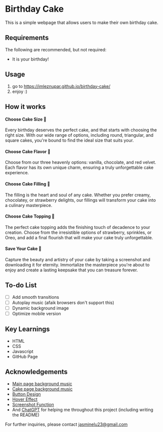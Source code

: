 # Birthday Cake

This is a simple webpage that allows users to make their own birthday cake.

## Requirements

The following are recommended, but not required:
* It is your birthday!

## Usage

1. go to https://imleznupar.github.io/birthday-cake/
2. enjoy :) 

## How it works
#### Choose Cake Size 🎂
Every birthday deserves the perfect cake, and that starts with choosing the right size. With our wide range of options, including round, triangular, and square cakes, you're bound to find the ideal size that suits your.
#### Choose Cake Flavor 🍰
Choose from our three heavenly options: vanilla, chocolate, and red velvet. Each flavor has its own unique charm, ensuring a truly unforgettable cake experience.
#### Choose Cake Filling 🧁
The filling is the heart and soul of any cake. Whether you prefer creamy, chocolatey, or strawberry delights, our fillings will transform your cake into a culinary masterpiece.
#### Choose Cake Topping 🍓
The perfect cake topping adds the finishing touch of decadence to your creation. Choose from the irresistible options of strawberry, sprinkles, or Oreo, and add a final flourish that will make your cake truly unforgettable.
#### Save Your Cake 📸
Capture the beauty and artistry of your cake by taking a screenshot and downloading it for eternity. Immortalize the masterpiece you're about to enjoy and create a lasting keepsake that you can treasure forever.

## To-do List
- [ ] Add smooth transitions
- [ ] Autoplay music (afaik browsers don't support this)
- [ ] Dynamic background image
- [ ] Optimize mobile version

## Key Learnings
* HTML
* CSS
* Javascript
* GitHub Page

## Acknowledgements

* [Main page background music](https://music.163.com/#/song?id=1890756154)
* [Cake page background music](https://www.youtube.com/watch?v=p6EjUkQ3Ut0)
* [Button Design](https://codemyui.com/hand-sketched-3d-wireframe-buttons/)
* [Hover Effect](https://codepen.io/nxworld/pen/ZYNOBZ)
* [Screenshot Function](https://www.codingnepalweb.com/how-to-take-screenshot-using-javascript/)
* And [ChatGPT](https://chat.openai.com/) for helping me throughout this project (including writing the README)

For further inquiries, please contact jasminelu23@gmail.com
